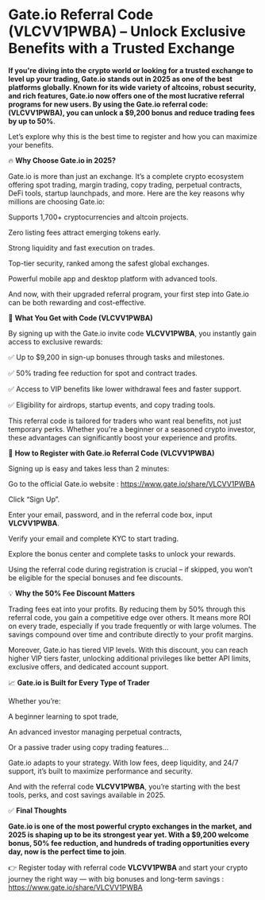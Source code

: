# Gate.io Referral Code (VLCVV1PWBA) – Unlock Exclusive Benefits with a Trusted  Exchange

**If you're diving into the crypto world or looking for a trusted exchange to level up your trading, Gate.io stands out in 2025 as one of the best platforms globally. Known for its wide variety of altcoins, robust security, and rich features, Gate.io now offers one of the most lucrative referral programs for new users. By using the Gate.io referral code: (VLCVV1PWBA), you can unlock a $9,200 bonus and reduce trading fees by up to 50%**.

Let’s explore why this is the best time to register and how you can maximize your benefits.

🔥 **Why Choose Gate.io in 2025?**

Gate.io is more than just an exchange. It’s a complete crypto ecosystem offering spot trading, margin trading, copy trading, perpetual contracts, DeFi tools, startup launchpads, and more. Here are the key reasons why millions are choosing Gate.io:

Supports 1,700+ cryptocurrencies and altcoin projects.

Zero listing fees attract emerging tokens early.

Strong liquidity and fast execution on trades.

Top-tier security, ranked among the safest global exchanges.

Powerful mobile app and desktop platform with advanced tools.

And now, with their upgraded referral program, your first step into Gate.io can be both rewarding and cost-effective.

🎁 **What You Get with Code (VLCVV1PWBA)**

By signing up with the Gate.io invite code **VLCVV1PWBA**, you instantly gain access to exclusive rewards:

✅ Up to $9,200 in sign-up bonuses through tasks and milestones.

✅ 50% trading fee reduction for spot and contract trades.

✅ Access to VIP benefits like lower withdrawal fees and faster support.

✅ Eligibility for airdrops, startup events, and copy trading tools.

This referral code is tailored for traders who want real benefits, not just temporary perks. Whether you're a beginner or a seasoned crypto investor, these advantages can significantly boost your experience and profits.

🚀 **How to Register with Gate.io Referral Code (VLCVV1PWBA)**

Signing up is easy and takes less than 2 minutes:

Go to the official Gate.io website : https://www.gate.io/share/VLCVV1PWBA

Click “Sign Up”.

Enter your email, password, and in the referral code box, input **VLCVV1PWBA**.

Verify your email and complete KYC to start trading.

Explore the bonus center and complete tasks to unlock your rewards.

Using the referral code during registration is crucial – if skipped, you won’t be eligible for the special bonuses and fee discounts.

💡 **Why the 50% Fee Discount Matters**

Trading fees eat into your profits. By reducing them by 50% through this referral code, you gain a competitive edge over others. It means more ROI on every trade, especially if you trade frequently or with large volumes. The savings compound over time and contribute directly to your profit margins.

Moreover, Gate.io has tiered VIP levels. With this discount, you can reach higher VIP tiers faster, unlocking additional privileges like better API limits, exclusive offers, and dedicated account support.

📈 **Gate.io is Built for Every Type of Trader**

Whether you’re:

A beginner learning to spot trade,

An advanced investor managing perpetual contracts,

Or a passive trader using copy trading features...

Gate.io adapts to your strategy. With low fees, deep liquidity, and 24/7 support, it’s built to maximize performance and security.

And with the referral code **VLCVV1PWBA**, you’re starting with the best tools, perks, and cost savings available in 2025.

✅ **Final Thoughts**

**Gate.io is one of the most powerful crypto exchanges in the market, and 2025 is shaping up to be its strongest year yet. With a $9,200 welcome bonus, 50% fee reduction, and hundreds of trading opportunities every day, now is the perfect time to join**.

👉 Register today with referral code **VLCVV1PWBA** and start your crypto journey the right way — with big bonuses and long-term savings : https://www.gate.io/share/VLCVV1PWBA
